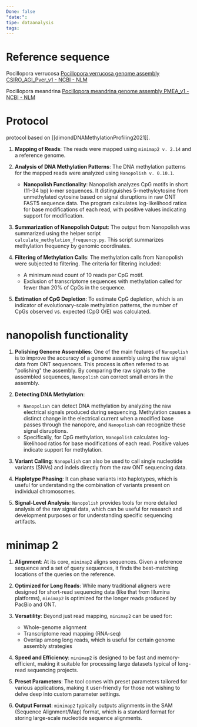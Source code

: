 ```yaml
---
Done: false
"date:":
tipe: dataanalysis
tags:
---
```

# Reference sequence 
Pocillopora verrucosa 
[Pocillopora verrucosa genome assembly CSIRO\_AGI\_Pver\_v1 - NCBI - NLM](https://www.ncbi.nlm.nih.gov/datasets/genome/GCF_030620025.1/)

Pocillopora meandrina 
[Pocillopora meandrina genome assembly PMEA\_v1 - NCBI - NLM](https://www.ncbi.nlm.nih.gov/datasets/genome/GCA_942486045.1/)

# Protocol 
protocol based on [[dimondDNAMethylationProfiling2021]].

1. **Mapping of Reads**: The reads were mapped using `minimap2 v. 2.14` and a reference genome.
    
2. **Analysis of DNA Methylation Patterns**: The DNA methylation patterns for the mapped reads were analyzed using `Nanopolish v. 0.10.1`.

    - **Nanopolish Functionality**: Nanopolish analyzes CpG motifs in short (11–34 bp) k-mer sequences. It distinguishes 5-methylcytosine from unmethylated cytosine based on signal disruptions in raw ONT FAST5 sequence data. The program calculates log-likelihood ratios for base modifications of each read, with positive values indicating support for modification.

1. **Summarization of Nanopolish Output**: The output from Nanopolish was summarized using the helper script `calculate_methylation_frequency.py`. This script summarizes methylation frequency by genomic coordinates.
    
4. **Filtering of Methylation Calls**: The methylation calls from Nanopolish were subjected to filtering. The criteria for filtering included:
    
    - A minimum read count of 10 reads per CpG motif.
    - Exclusion of transcriptome sequences with methylation called for fewer than 20% of CpGs in the sequence.
5. **Estimation of CpG Depletion**: To estimate CpG depletion, which is an indicator of evolutionary-scale methylation patterns, the number of CpGs observed vs. expected (CpG O/E) was calculated.

# nanopolish functionality 
1. **Polishing Genome Assemblies**: One of the main features of `Nanopolish` is to improve the accuracy of a genome assembly using the raw signal data from ONT sequencers. This process is often referred to as "polishing" the assembly. By comparing the raw signals to the assembled sequences, `Nanopolish` can correct small errors in the assembly.

2. **Detecting DNA Methylation**:
    
    - `Nanopolish` can detect DNA methylation by analyzing the raw electrical signals produced during sequencing. Methylation causes a distinct change in the electrical current when a modified base passes through the nanopore, and `Nanopolish` can recognize these signal disruptions.
    - Specifically, for CpG methylation, `Nanopolish` calculates log-likelihood ratios for base modifications of each read. Positive values indicate support for methylation.
3. **Variant Calling**: `Nanopolish` can also be used to call single nucleotide variants (SNVs) and indels directly from the raw ONT sequencing data.
    
4. **Haplotype Phasing**: It can phase variants into haplotypes, which is useful for understanding the combination of variants present on individual chromosomes.
    
5. **Signal-Level Analysis**: `Nanopolish` provides tools for more detailed analysis of the raw signal data, which can be useful for research and development purposes or for understanding specific sequencing artifacts.

# minimap 2 

1. **Alignment**: At its core, `minimap2` aligns sequences. Given a reference sequence and a set of query sequences, it finds the best-matching locations of the queries on the reference.
    
2. **Optimized for Long Reads**: While many traditional aligners were designed for short-read sequencing data (like that from Illumina platforms), `minimap2` is optimized for the longer reads produced by PacBio and ONT.
    
3. **Versatility**: Beyond just read mapping, `minimap2` can be used for:
    
    - Whole-genome alignment
    - Transcriptome read mapping (RNA-seq)
    - Overlap among long reads, which is useful for certain genome assembly strategies
4. **Speed and Efficiency**: `minimap2` is designed to be fast and memory-efficient, making it suitable for processing large datasets typical of long-read sequencing projects.
    
5. **Preset Parameters**: The tool comes with preset parameters tailored for various applications, making it user-friendly for those not wishing to delve deep into custom parameter settings.
    
6. **Output Format**: `minimap2` typically outputs alignments in the SAM (Sequence Alignment/Map) format, which is a standard format for storing large-scale nucleotide sequence alignments.